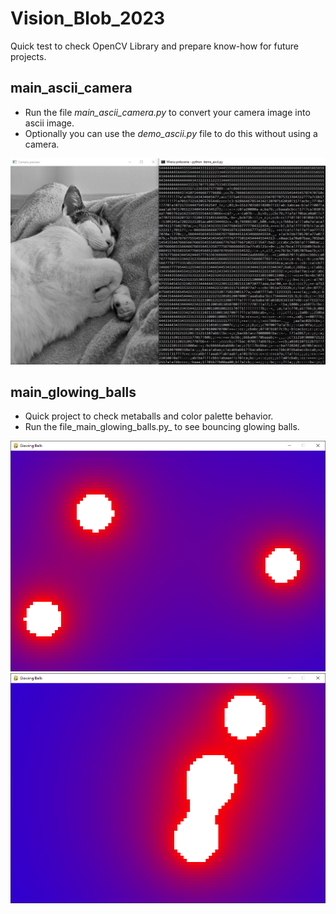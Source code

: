 # Vision_Blob_2023
Quick test to check OpenCV Library and prepare know-how for future projects.

## main_ascii_camera
- Run the file _main_ascii_camera.py_ to convert your camera image into ascii image.
- Optionally you can use the _demo_ascii.py_ file to do this without using a camera.

<p align="center">
  <img src="screens/screenshot_ascii_20230630_3.png" alt="Ascii Cat">
</p>

## main_glowing_balls
- Quick project to check metaballs and color palette behavior.
- Run the file_main_glowing_balls.py_ to see bouncing glowing balls.

<p align="center">
  <img src="screens/screenshot_balls_20230630_1.png" alt="Blob">
  <img src="screens/screenshot_balls_20230630_2.png" alt="Blob">
</p>